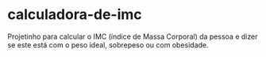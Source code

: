 # calculadora-de-imc
Projetinho para calcular o IMC (índice de Massa Corporal) da pessoa e dizer se este está com o peso ideal, sobrepeso ou com obesidade.

